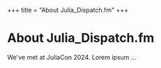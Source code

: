 +++
title = "About Julia_Dispatch.fm"
+++

# About Julia_Dispatch.fm

We've met at JuliaCon 2024. Lorem ipsum ...
